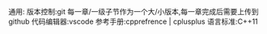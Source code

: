 通用:
版本控制:git 每一章/一级子节作为一个大/小版本,每一章完成后需要上传到github
代码编辑器:vscode
参考手册:cpprefrence | cplusplus
语言标准:C++11


